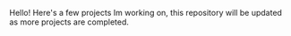 Hello! 
Here's a few projects Im working on, this repository will be updated as more projects are completed. 
